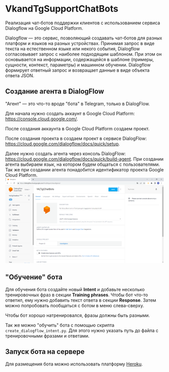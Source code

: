 # VkandTgSupportChatBots

Реализация чат-ботов поддержки клиентов с использованием сервиса Dialogflow на Google Cloud Platform.

Dialogflow — это сервис, позволяющий создавать чат-ботов для разных платформ и языков на разных устройствах. Принимая запрос в виде текста на естественном языке или некого события, Dialogflow согласовывает запрос с наиболее подходящим шаблоном. При этом он основывается на информации, содержащейся в шаблоне (примеры, сущности, контекст, параметры) и машинном обучении. Dialogflow  формирует ответный запрос и возвращает данные в виде объекта ответа JSON.


## Создание агента в DialogFlow

"Агент" — это что-то вроде "бота" в Telegram, только в DialogFlow.  

Для начала нужно создать аккаунт в Google Cloud Platform: https://console.cloud.google.com/.  

После создания аккаунта в Google Cloud Platform создаем проект.

После создания проекта в создаем проект в сервисе DialogFlow: https://cloud.google.com/dialogflow/docs/quick/setup.

Далее нужно создать агента через консоль DialogFlow: https://cloud.google.com/dialogflow/docs/quick/build-agent. 
При создании агента выбираем язык, на котором будем общаться с пользователями. Так же при создании агента понадобится идентификатор проекта Google Cloud Platform.  
![img.png](img.png)

## "Обучение" бота

Для обучения бота создайте новый __Intent__ и добавьте несколько тренировочных фраз в секции __Training phrases__. Чтобы бот что-то ответил, ему нужно добавить текст ответа в секции __Response__. Затем можно попробовать пообщаться с ботом в меню слева-сверху.

Чтобы бот хорошо натренировался, фразы должны быть разными. 

Так же можно "обучить" бота с помощью скрипта ```create_dialogflow_intent.py```. Для этого нужно указать путь до файла с тренировочными фразами и ответами. 

## Запуск бота на сервере

Для размещения бота можно использовать платформу [Heroku](https://www.heroku.com/).


